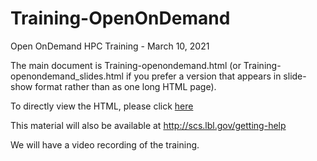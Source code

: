 # Training-OpenOnDemand
Open OnDemand HPC Training - March 10, 2021

The main document is Training-openondemand.html (or Training-openondemand_slides.html if you prefer a version that appears in slide-show format rather than as one long HTML page).

To directly view the HTML, please click [here](https://github.com/lbnl-science-it/Training-OpenOnDemand/blob/main/Training-openondemand.md)

This material will also be available at http://scs.lbl.gov/getting-help

We will have a video recording of the training.
